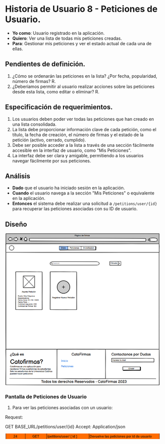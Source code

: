 # Historia de Usuario 8 - Peticiones de Usuario.

- **Yo como**: Usuario registrado en la aplicación.
- **Quiero**: Ver una lista de todas mis peticiones creadas.
- **Para**: Gestionar mis peticiones y ver el estado actual de cada una de ellas.

## Pendientes de definición.

1. ¿Cómo se ordenarán las peticiones en la lista? ¿Por fecha, popularidad, número de firmas?
   R.
2. ¿Deberíamos permitir al usuario realizar acciones sobre las peticiones desde esta lista, como editar o eliminar?
   R.

## Especificación de requerimientos.

1. Los usuarios deben poder ver todas las peticiones que han creado en una lista consolidada.
2. La lista debe proporcionar información clave de cada petición, como el título, la fecha de creación, el número de firmas y el estado de la petición (activo, cerrado, cumplido).
3. Debe ser posible acceder a la lista a través de una sección fácilmente accesible en la interfaz de usuario, como "Mis Peticiones".
4. La interfaz debe ser clara y amigable, permitiendo a los usuarios navegar fácilmente por sus peticiones.

## Análisis

- **Dado** que el usuario ha iniciado sesión en la aplicación.
- **Cuando** el usuario navega a la sección "Mis Peticiones" o equivalente en la aplicación.
- **Entonces** el sistema debe realizar una solicitud a `/petitions/user/{id}` para recuperar las peticiones asociadas con su ID de usuario.

## Diseño

![Alt text](/historias/pantallas/lista_mis_peticiones.png)

### Pantalla de Peticiones de Usuario

1. Para ver las peticiones asociadas con un usuario:

Request:

GET BASE_URL/petitions/user/{id}
Accept: Application/json

![Alt text](/historias/pantallas/API_24_mis_peticiones.png)
